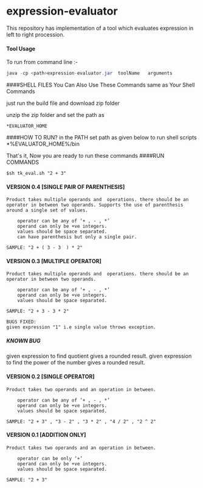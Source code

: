expression-evaluator
====================

This repository has implementation of a tool which evaluates expression in left to right procession.

#### Tool Usage


To run from command line :-
```java
java -cp <path>expression-evaluator.jar  toolName   arguments
```

####SHELL FILES
You Can Also Use These Commands same as Your Shell Commands

just run the build file and download zip folder

unzip the zip folder and set the path as

    *EVALUATOR_HOME

####HOW TO RUN?
in the PATH set path as given below to run shell scripts
    *%EVALUATOR_HOME%/bin

That's it, Now you are ready to run these commands
####RUN COMMANDS

`$sh tk_eval.sh "2 + 3"`

#### VERSION 0.4 [SINGLE PAIR OF PARENTHESIS]

    Product takes multiple operands and  operations. there should be an operator in between two operands. Supports the use of parenthesis around a single set of values.

        operator can be any of ‘+ , - , *’
        operand can only be +ve integers.
        values should be space separated.
        can have parenthesis but only a single pair.

    SAMPLE: "2 + ( 3 - 3  ) * 2"


#### VERSION 0.3 [MULTIPLE OPERATOR]

    Product takes multiple operands and  operations. there should be an operator in between two operands.

        operator can be any of ‘+ , - , *’
        operand can only be +ve integers.
        values should be space separated.

    SAMPLE: "2 + 3 - 3 * 2"

    BUGS FIXED:
    given expression "1" i.e single value throws exception.

##### KNOWN BUG

given expression to find quotient gives a rounded result.
given expression to find the power of the number gives a rounded result.

#### VERSION 0.2 [SINGLE OPERATOR]

    Product takes two operands and an operation in between.

        operator can be any of ‘+ , - , *’
        operand can only be +ve integers.
        values should be space separated.

    SAMPLE: "2 + 3" , "3 - 2" , "3 * 2" , "4 / 2" , "2 ^ 2"

#### VERSION 0.1 [ADDITION ONLY]

    Product takes two operands and an operation in between.

        operator can be only ‘+’
        operand can only be +ve integers.
        values should be space separated.

    SAMPLE: "2 + 3"




